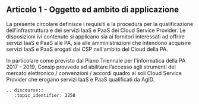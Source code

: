## Articolo 1 - Oggetto ed ambito di applicazione
La presente circolare definisce i requisiti e la procedura per la qualificazione dell'infrastruttura e dei servizi IaaS e PaaS dei Cloud Service Provider. Le disposizioni ivi contenute si applicano sia ai fornitori interessati ad offrire servizi IaaS e PaaS alle PA, sia alle amministrazioni che intendono acquisire servizi IaaS e PaaS erogati dai CSP nell'ambito del Cloud della PA.

In particolare come previsto dal Piano Triennale per l'informatica della PA 2017 - 2019, Consip provvede ad abilitare l’accesso agli strumenti del mercato elettronico / convenzioni / accordi quadro ai soli Cloud Service Provider che erogano servizi IaaS e PaaS qualificati da AgID.


```eval_rst
.. discourse::
   :topic_identifier: 2258
```
